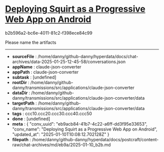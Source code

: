 # [Deploying Squirt as a Progressive Web App on Android](https://claude.ai/chat/eb9acb84-41b7-4c22-a6ff-dd3f95e33653)

b2b596a2-bc6e-4011-81c2-f398ece84c99

Please name the artifacts

---

* **sourceFile** : /home/danny/github-danny/hyperdata/docs/chat-archives/data-2025-01-25-12-45-58/conversations.json
* **appName** : claude-json-converter
* **appPath** : claude-json-converter
* **subtask** : [undefined]
* **rootDir** : /home/danny/github-danny/transmissions/src/applications/claude-json-converter
* **dataDir** : /home/danny/github-danny/transmissions/src/applications/claude-json-converter/data
* **targetPath** : /home/danny/github-danny/transmissions/src/applications/claude-json-converter/data
* **tags** : ccc10.ccc20.ccc30.ccc40.ccc50
* **done** : [undefined]
* **meta** : {
  "conv_uuid": "eb9acb84-41b7-4c22-a6ff-dd3f95e33653",
  "conv_name": "Deploying Squirt as a Progressive Web App on Android",
  "updated_at": "2025-01-10T10:08:12.702128Z"
}
* **filepath** : /home/danny/github-danny/hyperdata/docs/postcraft/content-raw/chat-archives/md/eb9a/2025-01-10_b2b.md